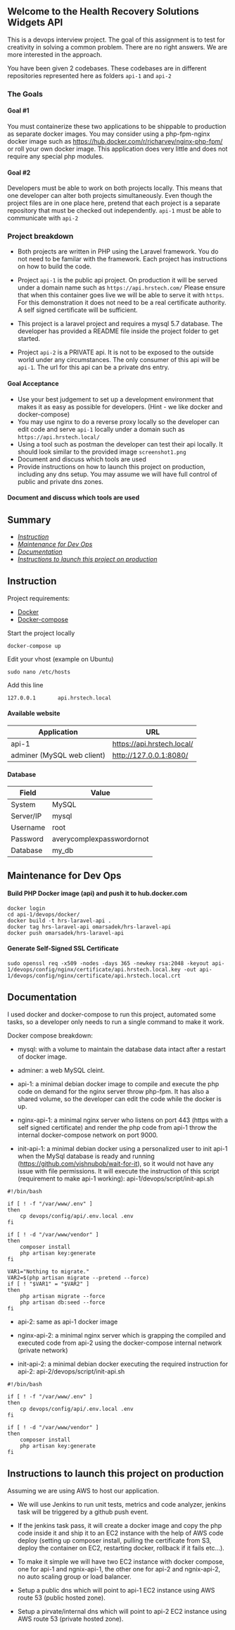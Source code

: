 ## Welcome to the Health Recovery Solutions Widgets API

 
This is a devops interview project. The goal of this assignment is to test for creativity in solving a common problem. There are no right answers. We are more interested in the approach.

You have been given 2 codebases. These codebases are in different
repositories represented here as folders `api-1` and `api-2`


### The Goals

#### Goal #1

You must containerize these two applications to be shippable to production
as separate docker images. You may consider using a php-fpm-nginx docker image such as https://hub.docker.com/r/richarvey/nginx-php-fpm/ or roll your own docker image.
This application does very little and does not require any special php modules.


#### Goal #2

Developers must be able to work on both projects locally. This means that one developer
can alter both projects simultaneously. Even though the project files are in one place here, pretend that each project is a separate repository that must be checked out independently.
`api-1` must be able to communicate with `api-2`

### Project breakdown

- Both projects are written in PHP using the Laravel framework. You do not need to be familar with the framework. Each project has instructions on how to build the code.
- Project `api-1` is the public api project. On production it will be served under a domain name such as `https://api.hrstech.com/`
Please ensure that when this container goes live we will be able to serve it with `https`. For this demonstration it does not need to be a real certificate authority. A self signed certificate will be sufficient.

- This project is a laravel project and requires a mysql 5.7 database. The developer has provided a README file inside the project folder to get started.

- Project `api-2` is a PRIVATE api. It is not to be exposed to the outside world under any circumstances. The only consumer of this api will be `api-1`. The url for this api can be a private dns entry.


#### Goal Acceptance

- Use your best judgement to set up a development environment that makes it as easy as possible for developers. (Hint - we like docker and docker-compose)
- You may use nginx to do a reverse proxy locally so the developer can edit code and serve `api-1` locally under a domain such as `https://api.hrstech.local/`
- Using a tool such as postman the developer can test their api locally. It should look similar to the provided image `screenshot1.png`
- Document and discuss which tools are used
- Provide instructions on how to launch this project on production, including any dns setup. You may assume we will have full control of public and private dns zones.

#### Document and discuss which tools are used

## Summary

- [*Instruction*](#instruction)
- [*Maintenance for Dev Ops*](#maintenance-for-dev-ops)
- [*Documentation*](#documentation)
- [*Instructions to launch this project on production*](#instructions-to-launch-this-project-on-production)

## Instruction

Project requirements: 
- [Docker](https://www.docker.com/get-started)
- [Docker-compose](https://docs.docker.com/compose/install/)


Start the project locally

```
docker-compose up
```

Edit your vhost (example on Ubuntu)

```
sudo nano /etc/hosts
```

Add this line

```
127.0.0.1       api.hrstech.local
```

#### Available website

| Application                | URL                        |
|----------------------------|----------------------------|
| api-1                      | https://api.hrstech.local/ |
| adminer (MySQL web client) | http://127.0.0.1:8080/     |

#### Database

| Field       | Value                     |
|-------------|---------------------------|
| System      | MySQL                     |
| Server/IP   | mysql                     |
| Username    | root                      |
| Password    | averycomplexpasswordornot |
| Database    | my_db                     |

## Maintenance for Dev Ops

#### Build PHP Docker image (api) and push it to hub.docker.com

```
docker login
cd api-1/devops/docker/
docker build -t hrs-laravel-api .
docker tag hrs-laravel-api omarsadek/hrs-laravel-api
docker push omarsadek/hrs-laravel-api
```

#### Generate Self-Signed SSL Certificate

```
sudo openssl req -x509 -nodes -days 365 -newkey rsa:2048 -keyout api-1/devops/config/nginx/certificate/api.hrstech.local.key -out api-1/devops/config/nginx/certificate/api.hrstech.local.crt
```

## Documentation

I used docker and docker-compose to run this project, automated some tasks, so a developer only needs to run a single command to make it work.

Docker compose breakdown:

- mysql: with a volume to maintain the database data intact after a restart of docker image.

- adminer: a web MySQL cleint.

- api-1: a minimal debian docker image to compile and execute the php code on demand for the nginx server throw php-fpm.
It has also a shared volume, so the developer can edit the code while the docker is up.

- nginx-api-1: a minimal nginx server who listens on port 443 (https with a self signed certificate) and render the php code from api-1 throw the internal docker-compose network on port 9000.

- init-api-1: a minimal debian docker using a personalized user to init api-1 when the MySql database is ready and running (https://github.com/vishnubob/wait-for-it), so it would not have any issue with file permissions.
It will execute the instruction of this script (requirement to make api-1 working): api-1/devops/script/init-api.sh

```
#!/bin/bash

if [ ! -f "/var/www/.env" ]
then
	cp devops/config/api/.env.local .env
fi

if [ ! -d "/var/www/vendor" ]
then
	composer install
	php artisan key:generate
fi

VAR1="Nothing to migrate."
VAR2=$(php artisan migrate --pretend --force)
if [ ! "$VAR1" = "$VAR2" ]
then
	php artisan migrate --force
	php artisan db:seed --force
fi
```

- api-2: same as api-1 docker image

- nginx-api-2: a minimal nginx server which is grapping the compiled and executed code from api-2 using the docker-compose internal network (private network)

- init-api-2: a minimal debian docker executing the required instruction for api-2: api-2/devops/script/init-api.sh
```
#!/bin/bash

if [ ! -f "/var/www/.env" ]
then
	cp devops/config/api/.env.local .env
fi

if [ ! -d "/var/www/vendor" ]
then
	composer install
	php artisan key:generate
fi

```

## Instructions to launch this project on production

Assuming we are using AWS to host our application.

- We will use Jenkins to run unit tests, metrics and code analyzer, jenkins task will be triggered by a github push event.

- If the jenkins task pass, it will create a docker image and copy the php code inside it and ship it to an EC2 instance with the help of AWS code deploy (setting up composer install, pulling the certificate from S3, deploy the container on EC2, restarting docker, rollback if it fails etc...).

- To make it simple we will have two EC2 instance with docker compose, one for api-1 and ngnix-api-1, the other one for api-2 and ngnix-api-2, no auto scaling group or load balancer.

- Setup a public dns which will point to api-1 EC2 instance using AWS route 53 (public hosted zone).

- Setup a pirvate/internal dns which will point to api-2 EC2 instance using AWS route 53 (private hosted zone).
